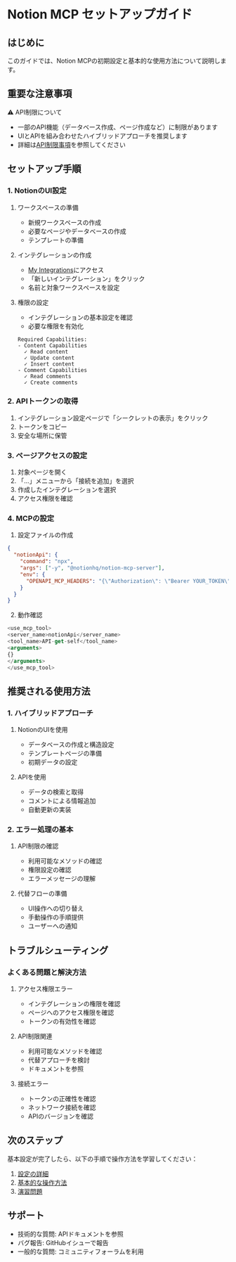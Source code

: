 # Notion MCP セットアップガイド

## はじめに
このガイドでは、Notion MCPの初期設定と基本的な使用方法について説明します。

## 重要な注意事項
⚠️ API制限について
- 一部のAPI機能（データベース作成、ページ作成など）に制限があります
- UIとAPIを組み合わせたハイブリッドアプローチを推奨します
- 詳細は[API制限事項](api_limitations.md)を参照してください

## セットアップ手順

### 1. NotionのUI設定
1. ワークスペースの準備
   - 新規ワークスペースの作成
   - 必要なページやデータベースの作成
   - テンプレートの準備

2. インテグレーションの作成
   - [My Integrations](https://www.notion.so/my-integrations)にアクセス
   - 「新しいインテグレーション」をクリック
   - 名前と対象ワークスペースを設定

3. 権限の設定
   - インテグレーションの基本設定を確認
   - 必要な権限を有効化
   ```
   Required Capabilities:
   - Content Capabilities
     ✓ Read content
     ✓ Update content
     ✓ Insert content
   - Comment Capabilities
     ✓ Read comments
     ✓ Create comments
   ```

### 2. APIトークンの取得
1. インテグレーション設定ページで「シークレットの表示」をクリック
2. トークンをコピー
3. 安全な場所に保管

### 3. ページアクセスの設定
1. 対象ページを開く
2. 「...」メニューから「接続を追加」を選択
3. 作成したインテグレーションを選択
4. アクセス権限を確認

### 4. MCPの設定
1. 設定ファイルの作成
```json
{
  "notionApi": {
    "command": "npx",
    "args": ["-y", "@notionhq/notion-mcp-server"],
    "env": {
      "OPENAPI_MCP_HEADERS": "{\"Authorization\": \"Bearer YOUR_TOKEN\", \"Notion-Version\": \"2022-06-28\" }"
    }
  }
}
```

2. 動作確認
```typescript
<use_mcp_tool>
<server_name>notionApi</server_name>
<tool_name>API-get-self</tool_name>
<arguments>
{}
</arguments>
</use_mcp_tool>
```

## 推奨される使用方法

### 1. ハイブリッドアプローチ
1. NotionのUIを使用
   - データベースの作成と構造設定
   - テンプレートページの準備
   - 初期データの設定

2. APIを使用
   - データの検索と取得
   - コメントによる情報追加
   - 自動更新の実装

### 2. エラー処理の基本
1. API制限の確認
   - 利用可能なメソッドの確認
   - 権限設定の確認
   - エラーメッセージの理解

2. 代替フローの準備
   - UI操作への切り替え
   - 手動操作の手順提供
   - ユーザーへの通知

## トラブルシューティング

### よくある問題と解決方法

1. アクセス権限エラー
   - インテグレーションの権限を確認
   - ページへのアクセス権限を確認
   - トークンの有効性を確認

2. API制限関連
   - 利用可能なメソッドを確認
   - 代替アプローチを検討
   - ドキュメントを参照

3. 接続エラー
   - トークンの正確性を確認
   - ネットワーク接続を確認
   - APIのバージョンを確認

## 次のステップ
基本設定が完了したら、以下の手順で操作方法を学習してください：

1. [設定の詳細](configuration.md)
2. [基本的な操作方法](../02_basic_operations/search_pages.md)
3. [演習問題](../03_exercises/exercise_1.md)

## サポート
- 技術的な質問: APIドキュメントを参照
- バグ報告: GitHubイシューで報告
- 一般的な質問: コミュニティフォーラムを利用
